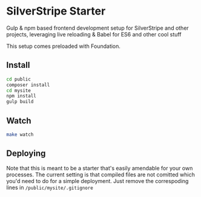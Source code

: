 # SilverStripe Starter

Gulp & npm based frontend development setup for SilverStripe and other projects, leveraging live reloading 
& Babel for ES6 and other cool stuff

This setup comes preloaded with Foundation.

## Install

```sh
cd public
composer install
cd mysite
npm install
gulp build
```


## Watch

```sh
make watch
```

## Deploying

Note that this is meant to be a starter that's easily amendable for your own processes.
The current setting is that compiled files are not comitted which you'd need to do for a simple deployment. Just remove the correspoding lines in `/public/mysite/.gitignore`

